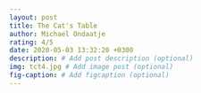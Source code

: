 ```yaml
---
layout: post
title: The Cat's Table
author: Michael Ondaatje
rating: 4/5
date: 2020-05-03 13:32:20 +0300
description: # Add post description (optional)
img: tct4.jpg # Add image post (optional)
fig-caption: # Add figcaption (optional)
---
```

